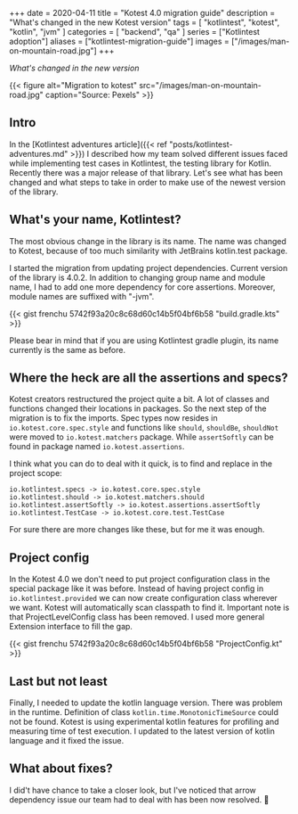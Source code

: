 +++ 
date = 2020-04-11
title = "Kotest 4.0 migration guide"
description = "What's changed in the new Kotest version"
tags = [
    "kotlintest",
    "kotest",
    "kotlin",
    "jvm"
]
categories = [
    "backend",
    "qa"
]
series = ["Kotlintest adoption"]
aliases = ["kotlintest-migration-guide"]
images = ["/images/man-on-mountain-road.jpg"]
+++

*What's changed in the new version*

{{< figure alt="Migration to kotest" src="/images/man-on-mountain-road.jpg" caption="Source: Pexels" >}}

## Intro

In the [Kotlintest adventures article]({{< ref "posts/kotlintest-adventures.md" >}}) 
I described how my team solved different issues faced while implementing test cases in Kotlintest, 
the testing library for Kotlin. Recently there was a major release of that library. 
Let's see what has been changed and what steps to take in order to make use of the newest version of the library.

## What's your name, Kotlintest?

The most obvious change in the library is its name. The name was changed to Kotest, 
because of too much similarity with JetBrains kotlin.test package.

I started the migration from updating project dependencies. Current version of the library is 4.0.2. 
In addition to changing group name and module name, I had to add one more dependency for core assertions. 
Moreover, module names are suffixed with "-jvm".

{{< gist frenchu 5742f93a20c8c68d60c14b5f04bf6b58 "build.gradle.kts" >}}

Please bear in mind that if you are using Kotlintest gradle plugin, its name currently is the same as before.

## Where the heck are all the assertions and specs?

Kotest creators restructured the project quite a bit. A lot of classes and functions changed their locations in packages.
So the next step of the migration is to fix the imports. 
Spec types now resides in `io.kotest.core.spec.style` and functions like `should`, `shouldBe`, `shouldNot` 
were moved to `io.kotest.matchers` package. While `assertSoftly` can be found in package named `io.kotest.assertions`.

I think what you can do to deal with it quick, is to find and replace in the project scope:

```
io.kotlintest.specs -> io.kotest.core.spec.style
io.kotlintest.should -> io.kotest.matchers.should
io.kotlintest.assertSoftly -> io.kotest.assertions.assertSoftly
io.kotlintest.TestCase -> io.kotest.core.test.TestCase
```

For sure there are more changes like these, but for me it was enough.

## Project config

In the Kotest 4.0 we don't need to put project configuration class in the special package like it was before. 
Instead of having project config in `io.kotlintest.provided` we can now create configuration class wherever we want. 
Kotest will automatically scan classpath to find it. Important note is that ProjectLevelConfig class has been removed. 
I used more general Extension interface to fill the gap.

{{< gist frenchu 5742f93a20c8c68d60c14b5f04bf6b58 "ProjectConfig.kt" >}}

## Last but not least

Finally, I needed to update the kotlin language version. There was problem in the runtime. 
Definition of class `kotlin.time.MonotonicTimeSource` could not be found. 
Kotest is using experimental kotlin features for profiling and measuring time of test execution. 
I updated to the latest version of kotlin language and it fixed the issue.

## What about fixes?

I did't have chance to take a closer look, but I've noticed that arrow dependency issue our team had to deal with 
has been now resolved. :tada:
